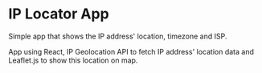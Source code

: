 # IP Locator App

Simple app that shows the IP address' location, timezone and ISP.

App using React, IP Geolocation API to fetch IP address' location data and Leaflet.js to show this location on map.
